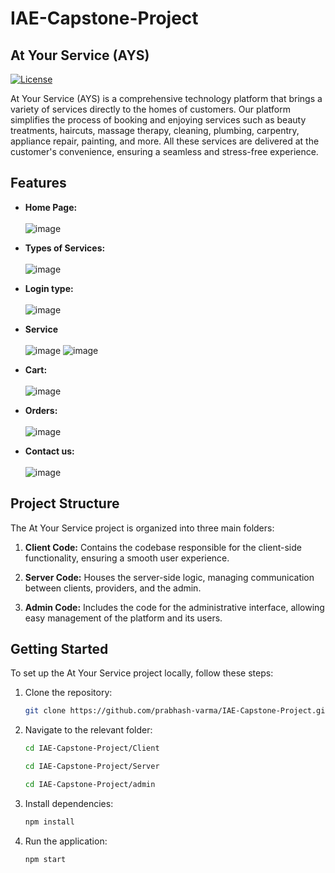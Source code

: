 # IAE-Capstone-Project

## At Your Service (AYS)

[![License](https://img.shields.io/badge/license-MIT-blue.svg)](LICENSE)

At Your Service (AYS) is a comprehensive technology platform that brings a variety of services directly to the homes of customers. Our platform simplifies the process of booking and enjoying services such as beauty treatments, haircuts, massage therapy, cleaning, plumbing, carpentry, appliance repair, painting, and more. All these services are delivered at the customer's convenience, ensuring a seamless and stress-free experience.

## Features

- **Home Page:**
  <br><br>
  ![image](https://github.com/prabhash-varma/IAE-Capstone-Project/assets/88572528/01e9dcac-ae7a-4635-867b-b1ad047103f9)
- **Types of Services:**
   <br><br>
  ![image](https://github.com/prabhash-varma/IAE-Capstone-Project/assets/88572528/856661fa-d5a5-42e0-862d-7dcfbce5f690)
- **Login type:**
   <br><br>
  ![image](https://github.com/prabhash-varma/IAE-Capstone-Project/assets/88572528/da50fec6-32d9-491e-a902-0e12e2840619)
- **Service**
   <br><br>
  ![image](https://github.com/prabhash-varma/IAE-Capstone-Project/assets/88572528/09dd5ca6-0064-45e2-ad7c-4c5edb80d778)
  ![image](https://github.com/prabhash-varma/IAE-Capstone-Project/assets/88572528/f2ba31a1-8057-4b38-87c9-3e521437764e)
- **Cart:**
   <br><br>
  ![image](https://github.com/prabhash-varma/IAE-Capstone-Project/assets/88572528/faf5d101-a08c-4f68-85d7-990a780d75e8)

- **Orders:**
   <br><br>
  ![image](https://github.com/prabhash-varma/IAE-Capstone-Project/assets/88572528/e8e9e092-852a-40bc-8094-0cb00b7f1619)

- **Contact us:**
   <br><br>
  ![image](https://github.com/prabhash-varma/IAE-Capstone-Project/assets/88572528/de38bd34-2e05-4d75-bcfb-3f2ac23f1b78)


## Project Structure

The At Your Service project is organized into three main folders:

1. **Client Code:** Contains the codebase responsible for the client-side functionality, ensuring a smooth user experience.

2. **Server Code:** Houses the server-side logic, managing communication between clients, providers, and the admin.

3. **Admin Code:** Includes the code for the administrative interface, allowing easy management of the platform and its users.

## Getting Started

To set up the At Your Service project locally, follow these steps:

1. Clone the repository:

   ```bash
   git clone https://github.com/prabhash-varma/IAE-Capstone-Project.git

2. Navigate to the relevant folder:

   ```bash
   cd IAE-Capstone-Project/Client
   ```
   ```bash
   cd IAE-Capstone-Project/Server
   ```
   ```bash
   cd IAE-Capstone-Project/admin
   ```


3. Install dependencies:

   ```bash
   npm install
   ```


4. Run the application:

   ```bash
   npm start
   ```

   
